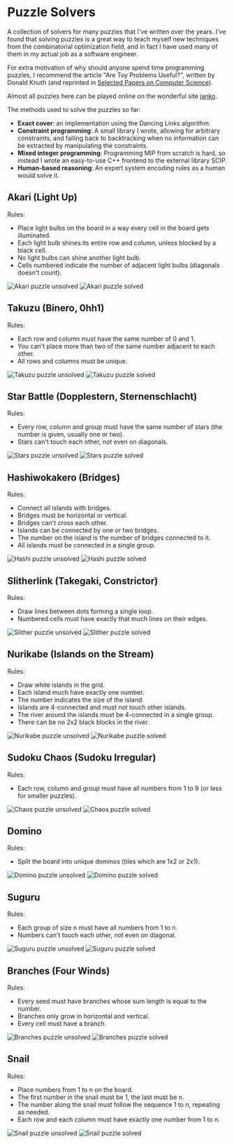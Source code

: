 # Puzzle Solvers

A collection of solvers for many puzzles that I've written over the years. I've found that solving puzzles is a great way to teach myself new techniques from the combinatorial optimization field, and in fact I have used many of them in my actual job as a software engineer.

For extra motivation of why should anyone spend time programming puzzles, I recommend the article "Are Toy Problems Useful?", written by Donald Knuth (and reprinted in [Selected Papers on Computer Science](https://www.amazon.com/Selected-Papers-Computer-Science-Lecture/dp/1881526917)).

Almost all puzzles here can be played online on the wonderful site [janko](https://www.janko.at/Raetsel/index.htm).

The methods used to solve the puzzles so far:
* **Exact cover**: an implementation using the Dancing Links algorithm.
* **Constraint programming**: A small library I wrote, allowing for arbitrary constraints, and falling back to backtracking when no information can be extracted by manipulating the constraints.
* **Mixed integer programming**: Programming MIP from scratch is hard, so instead I wrote an easy-to-use C++ frontend to the external library SCIP.
* **Human-based reasoning**: An expert system encoding rules as a human would solve it.

## Akari (Light Up)

Rules:
* Place light bulbs on the board in a way every cell in the board gets illuminated.
* Each light bulb shines its entire row and column, unless blocked by a black cell.
* No light bulbs can shine another light bulb.
* Cells numbered indicate the number of adjacent light bulbs (diagonals doesn't count).

![Akari puzzle unsolved](images/akari.unsolved.png) ![Akari puzzle solved](images/akari.solved.png)

## Takuzu (Binero, 0hh1)

Rules:
* Each row and column must have the same number of 0 and 1.
* You can't place more than two of the same number adjacent to each other.
* All rows and columns must be unique.

![Takuzu puzzle unsolved](images/takuzu.unsolved.png) ![Takuzu puzzle solved](images/takuzu.solved.png)

## Star Battle (Dopplestern, Sternenschlacht)

Rules:
* Every row, column and group must have the same number of stars (the number is given, usually one or two).
* Stars can't touch each other, not even on diagonals.

![Stars puzzle unsolved](images/stars.unsolved.gif) ![Stars puzzle solved](images/stars.solved.gif)

## Hashiwokakero (Bridges)

Rules:
* Connect all islands with bridges.
* Bridges must be horizontal or vertical.
* Bridges can't cross each other.
* Islands can be connected by one or two bridges.
* The number on the island is the number of bridges connected to it.
* All islands must be connected in a single group.

![Hashi puzzle unsolved](images/hashi.unsolved.png) ![Hashi puzzle solved](images/hashi.solved.png)

## Slitherlink (Takegaki, Constrictor)

Rules:
* Draw lines between dots forming a single loop.
* Numbered cells must have exactly that much lines on their edges.

![Slither puzzle unsolved](images/slither.unsolved.gif) ![Slither puzzle solved](images/slither.solved.gif)

## Nurikabe (Islands on the Stream)

Rules:
* Draw white islands in the grid.
* Each island much have exactly one number.
* The number indicates the size of the island.
* Islands are 4-connected and must not touch other islands.
* The river around the islands must be 4-connected in a single group.
* There can be no 2x2 black blocks in the river.

![Nurikabe puzzle unsolved](images/nurikabe.unsolved.gif) ![Nurikabe puzzle solved](images/nurikabe.solved.gif)

## Sudoku Chaos (Sudoku Irregular)

Rules:
* Each row, column and group must have all numbers from 1 to 9 (or less for smaller puzzles).

![Chaos puzzle unsolved](images/chaos.unsolved.gif) ![Chaos puzzle solved](images/chaos.solved.gif)

## Domino

Rules:
* Split the board into unique dominos (tiles which are 1x2 or 2x1).

![Domino puzzle unsolved](images/domino.unsolved.png) ![Domino puzzle solved](images/domino.solved.png)

## Suguru

Rules:
* Each group of size n must have all numbers from 1 to n.
* Numbers can't touch each other, not even on diagonal.

![Suguru puzzle unsolved](images/suguru.unsolved.gif) ![Suguru puzzle solved](images/suguru.solved.gif)

## Branches (Four Winds)

Rules:
* Every seed must have branches whose sum length is equal to the number.
* Branches only grow in horizontal and vertical.
* Every cell must have a branch.

![Branches puzzle unsolved](images/branches.unsolved.png) ![Branches puzzle solved](images/branches.solved.png)

## Snail

Rules:
* Place numbers from 1 to n on the board.
* The first number in the snail must be 1, the last must be n.
* The number along the snail must follow the sequence 1 to n, repeating as needed.
* Each row and each column must have exactly one number from 1 to n.

![Snail puzzle unsolved](images/snail.unsolved.png) ![Snail puzzle solved](images/snail.solved.png)

